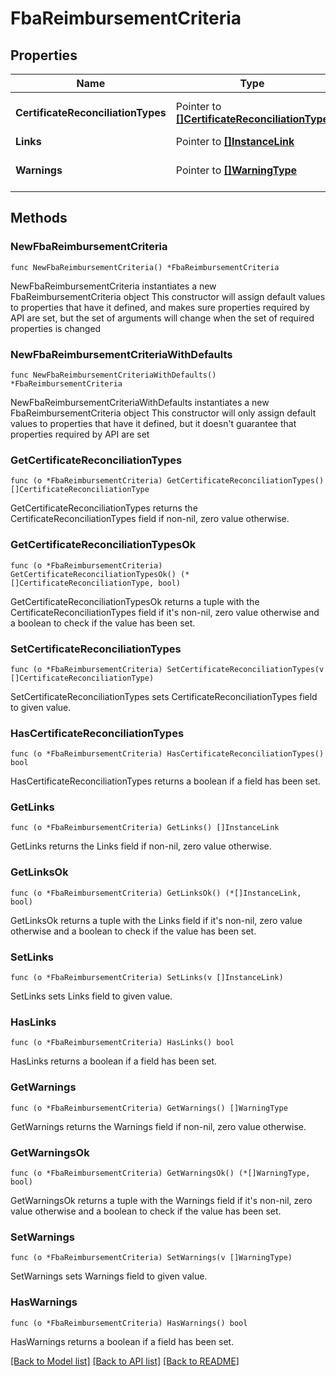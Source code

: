 # FbaReimbursementCriteria

## Properties

Name | Type | Description | Notes
------------ | ------------- | ------------- | -------------
**CertificateReconciliationTypes** | Pointer to [**[]CertificateReconciliationType**](CertificateReconciliationType.md) | List of CertificateReconciliationType criteria | [optional] 
**Links** | Pointer to [**[]InstanceLink**](InstanceLink.md) |  | [optional] 
**Warnings** | Pointer to [**[]WarningType**](WarningType.md) | Used in conjunction with the Success element to define a business error. | [optional] 

## Methods

### NewFbaReimbursementCriteria

`func NewFbaReimbursementCriteria() *FbaReimbursementCriteria`

NewFbaReimbursementCriteria instantiates a new FbaReimbursementCriteria object
This constructor will assign default values to properties that have it defined,
and makes sure properties required by API are set, but the set of arguments
will change when the set of required properties is changed

### NewFbaReimbursementCriteriaWithDefaults

`func NewFbaReimbursementCriteriaWithDefaults() *FbaReimbursementCriteria`

NewFbaReimbursementCriteriaWithDefaults instantiates a new FbaReimbursementCriteria object
This constructor will only assign default values to properties that have it defined,
but it doesn't guarantee that properties required by API are set

### GetCertificateReconciliationTypes

`func (o *FbaReimbursementCriteria) GetCertificateReconciliationTypes() []CertificateReconciliationType`

GetCertificateReconciliationTypes returns the CertificateReconciliationTypes field if non-nil, zero value otherwise.

### GetCertificateReconciliationTypesOk

`func (o *FbaReimbursementCriteria) GetCertificateReconciliationTypesOk() (*[]CertificateReconciliationType, bool)`

GetCertificateReconciliationTypesOk returns a tuple with the CertificateReconciliationTypes field if it's non-nil, zero value otherwise
and a boolean to check if the value has been set.

### SetCertificateReconciliationTypes

`func (o *FbaReimbursementCriteria) SetCertificateReconciliationTypes(v []CertificateReconciliationType)`

SetCertificateReconciliationTypes sets CertificateReconciliationTypes field to given value.

### HasCertificateReconciliationTypes

`func (o *FbaReimbursementCriteria) HasCertificateReconciliationTypes() bool`

HasCertificateReconciliationTypes returns a boolean if a field has been set.

### GetLinks

`func (o *FbaReimbursementCriteria) GetLinks() []InstanceLink`

GetLinks returns the Links field if non-nil, zero value otherwise.

### GetLinksOk

`func (o *FbaReimbursementCriteria) GetLinksOk() (*[]InstanceLink, bool)`

GetLinksOk returns a tuple with the Links field if it's non-nil, zero value otherwise
and a boolean to check if the value has been set.

### SetLinks

`func (o *FbaReimbursementCriteria) SetLinks(v []InstanceLink)`

SetLinks sets Links field to given value.

### HasLinks

`func (o *FbaReimbursementCriteria) HasLinks() bool`

HasLinks returns a boolean if a field has been set.

### GetWarnings

`func (o *FbaReimbursementCriteria) GetWarnings() []WarningType`

GetWarnings returns the Warnings field if non-nil, zero value otherwise.

### GetWarningsOk

`func (o *FbaReimbursementCriteria) GetWarningsOk() (*[]WarningType, bool)`

GetWarningsOk returns a tuple with the Warnings field if it's non-nil, zero value otherwise
and a boolean to check if the value has been set.

### SetWarnings

`func (o *FbaReimbursementCriteria) SetWarnings(v []WarningType)`

SetWarnings sets Warnings field to given value.

### HasWarnings

`func (o *FbaReimbursementCriteria) HasWarnings() bool`

HasWarnings returns a boolean if a field has been set.


[[Back to Model list]](../README.md#documentation-for-models) [[Back to API list]](../README.md#documentation-for-api-endpoints) [[Back to README]](../README.md)


